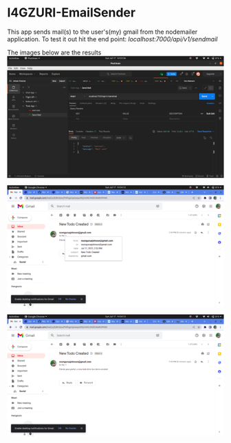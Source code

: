 # I4GZURI-EmailSender

This app sends mail(s) to the user's(my) gmail from the nodemailer application.
To test it out hit the end point: _localhost:7000/api/v1/sendmail_

The images below are the results
![Rest Client(Postman)](./assets/1.png)

![Email Headers](./assets/2.png)

![Email Body](./assets/3.png)
